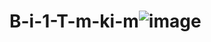 # B-i-1-T-m-ki-m![image](https://user-images.githubusercontent.com/101324004/163519013-18d48489-98f2-42a0-993a-f7f558ccc926.png)
